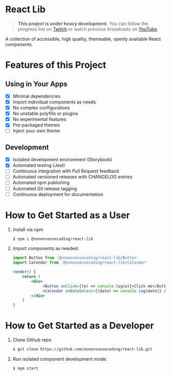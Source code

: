 # React Lib

> **This project is under heavy development**. You can follow the progress live on [Twitch](https://www.twitch.tv/nononsensecoding) or watch previous broadcasts on [YouTube](https://www.youtube.com/channel/UCkDMBuT1tePRJKMAy0R-Xmg).

A collection of accessible, high quality, themeable, openly available React components.

# Features of this Project

## Using in Your Apps

- [x] Minimal dependencies
- [x] Import individual components as needs
- [x] No complex configurations
- [x] No unstable polyfills or plugins
- [x] No experimental features
- [x] Pre-packaged themes
- [ ] Inject your own theme

## Development

- [x] Isolated development environment (Storybook)
- [x] Automated testing (Jest)
- [ ] Continuous integration with Pull Request feedback
- [ ] Automated versioned releases with CHANGELOG entries
- [ ] Automated npm publishing
- [ ] Automated Git release tagging
- [ ] Continuous deployment for documentation

# How to Get Started as a User

1. Install via npm

   ```sh
   $ npm i @nononsensecoding/react-lib
   ```

2. Import components as needed:

   ```jsx
   import Button from '@nononsensecoding/react-lib/Button'
   import Calendar from '@nononsensecoding/react-lib/Calendar'

   render() {
       return (
           <div>
                <Button onClick={(e) => console.log(e)}>Click me</Button>
                <Calendar onDateSelect={(date) => console.log(date)} />
           </div>
       )
   }
   ```

# How to Get Started as a Developer

1. Clone Github repo

   ```sh
   $ git clone https://github.com/nononsensecoding/react-lib.git
   ```

2. Run isolated component development mode:

   ```sh
   $ npm start
   ```
